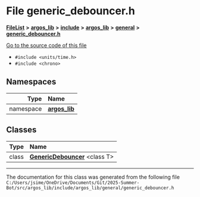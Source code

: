 

# File generic\_debouncer.h



[**FileList**](files.md) **>** [**argos\_lib**](dir_f9cbf5730473812e84551a5945ef39f8.md) **>** [**include**](dir_0330651415bf66743a1cd99e3d0db0bc.md) **>** [**argos\_lib**](dir_934baf9e7d2bb4710ca41f9f25ef3ea4.md) **>** [**general**](dir_ce90de3a31c0930a75a0088390301e44.md) **>** [**generic\_debouncer.h**](generic__debouncer_8h.md)

[Go to the source code of this file](generic__debouncer_8h_source.md)



* `#include <units/time.h>`
* `#include <chrono>`













## Namespaces

| Type | Name |
| ---: | :--- |
| namespace | [**argos\_lib**](namespaceargos__lib.md) <br> |


## Classes

| Type | Name |
| ---: | :--- |
| class | [**GenericDebouncer**](classargos__lib_1_1_generic_debouncer.md) &lt;class T&gt;<br> |



















































------------------------------
The documentation for this class was generated from the following file `C:/Users/jsime/OneDrive/Documents/Git/2025-Summer-Bot/src/argos_lib/include/argos_lib/general/generic_debouncer.h`

